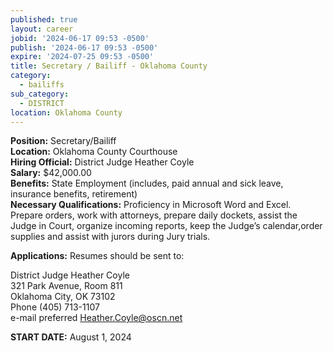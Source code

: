 ```yaml
---
published: true
layout: career
jobid: '2024-06-17 09:53 -0500'
publish: '2024-06-17 09:53 -0500'
expire: '2024-07-25 09:53 -0500'
title: Secretary / Bailiff - Oklahoma County
category:
  - bailiffs
sub_category:
  - DISTRICT
location: Oklahoma County
---
```

**Position:** Secretary/Bailiff  
**Location:** Oklahoma County Courthouse  
**Hiring Official:** District Judge Heather Coyle  
**Salary:** $42,000.00  
**Benefits:** State Employment (includes, paid annual and sick leave, insurance benefits, retirement)  
**Necessary Qualifications:** Proficiency in Microsoft Word and Excel.  Prepare orders, work with attorneys, prepare daily dockets, assist the Judge in Court, organize incoming reports, keep the Judge’s calendar,order supplies and assist with jurors during Jury trials.
					

**Applications:** Resumes should be sent to:

District Judge Heather Coyle  
321 Park Avenue, Room 811  
Oklahoma City, OK  73102  
Phone (405) 713-1107  
e-mail preferred [Heather.Coyle@oscn.net](mailto:Heather.Coyle@oscn.net)

**START DATE:** August 1, 2024
